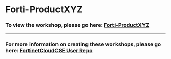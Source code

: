 <h1>Forti-ProductXYZ</h1><h3>To view the workshop, please go here: <a href="https://fortinetcloudcse.github.io/Forti-ProductXYZ/">Forti-ProductXYZ</a></h3><hr><h3>For more information on creating these workshops, please go here: <a href="https://fortinetcloudcse.github.io/UserRepo/">FortinetCloudCSE User Repo</a></h3>